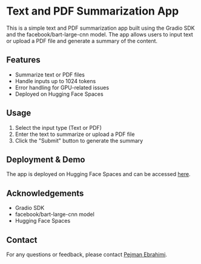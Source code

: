 # Text and PDF Summarization App

This is a simple text and PDF summarization app built using the Gradio SDK and the facebook/bart-large-cnn model. The app allows users to input text or upload a PDF file and generate a summary of the content.

## Features

- Summarize text or PDF files
- Handle inputs up to 1024 tokens
- Error handling for GPU-related issues
- Deployed on Hugging Face Spaces

## Usage

1. Select the input type (Text or PDF)
2. Enter the text to summarize or upload a PDF file
3. Click the "Submit" button to generate the summary

## Deployment & Demo

The app is deployed on Hugging Face Spaces and can be accessed [here](https://huggingface.co/spaces/arad1367/Text_and_PDF_Summarization_bart_large_cnn).


## Acknowledgements

- Gradio SDK
- facebook/bart-large-cnn model
- Hugging Face Spaces

## Contact

For any questions or feedback, please contact [Pejman Ebrahimi](https://www.linkedin.com/in/pejman-ebrahimi-4a60151a7/).